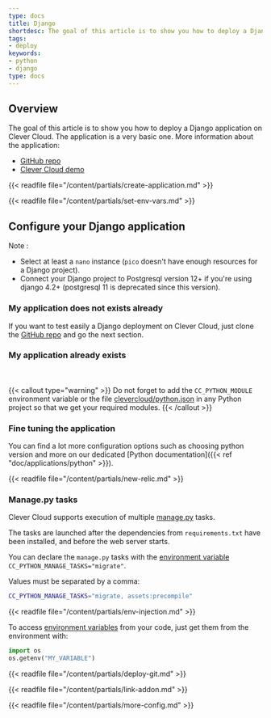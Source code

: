 ```yaml
---
type: docs
title: Django
shortdesc: The goal of this article is to show you how to deploy a Django application on Clever Cloud.
tags:
- deploy
keywords:
- python
- django
type: docs
---
```



## Overview

The goal of this article is to show you how to deploy a Django application on Clever Cloud.
The application is a very basic one. More information about the application:  

*  [GitHub repo](https://github.com/CleverCloud/django-example)
*  [Clever Cloud demo](https://django.cleverapps.io/)

{{< readfile file="/content/partials/create-application.md" >}}

{{< readfile file="/content/partials/set-env-vars.md" >}}

## Configure your Django application

Note : 
- Select at least a `nano` instance (`pico` doesn't have enough resources for a Django project).
- Connect your Django project to Postgresql version 12+ if you're using django 4.2+ (postgresql 11 is deprecated since this version).

### My application does not exists already

If you want to test easily a Django deployment on Clever Cloud, just clone the [GitHub repo](https://github.com/CleverCloud/django-example) and go the next section.

### My application already exists

<br/><br/>
{{< callout type="warning" >}}
  Do not forget to add the `CC_PYTHON_MODULE` environment variable  or the file [clevercloud/python.json](https://github.com/CleverCloud/django-example/blob/master/clevercloud/python.json) in any Python project so that we get your required modules.
{{< /callout >}}

### Fine tuning the application

You can find a lot more configuration options such as choosing python version and more on our dedicated [Python documentation]({{< ref "doc/applications/python" >}}).

{{< readfile file="/content/partials/new-relic.md" >}}

### Manage.py tasks

Clever Cloud supports execution of multiple [manage.py](https://docs.djangoproject.com/fr/3.2/ref/django-admin/) tasks.

The tasks are launched after the dependencies from `requirements.txt` have been installed, and before the web server starts.

You can declare the `manage.py` tasks with the [environment variable](#setting-up-environment-variables-on-clever-cloud) `CC_PYTHON_MANAGE_TASKS="migrate"`.

Values must be separated by a comma:

```bash
CC_PYTHON_MANAGE_TASKS="migrate, assets:precompile"
```

{{< readfile file="/content/partials/env-injection.md" >}}

To access [environment variables](#setting-up-environment-variables-on-clever-cloud) from your code, just get them from the environment with:

```python
import os
os.getenv("MY_VARIABLE")
```

{{< readfile file="/content/partials/deploy-git.md" >}}

{{< readfile file="/content/partials/link-addon.md" >}}

{{< readfile file="/content/partials/more-config.md" >}}
